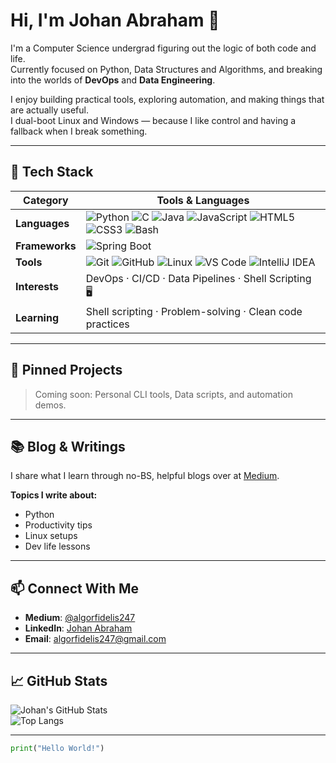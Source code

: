# Hi, I'm Johan Abraham 👋  

I'm a Computer Science undergrad figuring out the logic of both code and life.  
Currently focused on Python, Data Structures and Algorithms, and breaking into the worlds of **DevOps** and **Data Engineering**.  

I enjoy building practical tools, exploring automation, and making things that are actually useful.  
I dual-boot Linux and Windows — because I like control and having a fallback when I break something.  

---

## 🔧 Tech Stack  

| Category      | Tools & Languages                                                                                                                                   |
|---------------|-----------------------------------------------------------------------------------------------------------------------------------------------------|
| **Languages** | ![Python](https://img.shields.io/badge/Python-3776AB?style=for-the-badge&logo=python&logoColor=white) ![C](https://img.shields.io/badge/C-00599C?style=for-the-badge&logo=c&logoColor=white) ![Java](https://img.shields.io/badge/Java-007396?style=for-the-badge&logo=openjdk&logoColor=white) ![JavaScript](https://img.shields.io/badge/JavaScript-F7DF1E?style=for-the-badge&logo=javascript&logoColor=black) ![HTML5](https://img.shields.io/badge/HTML5-E34F26?style=for-the-badge&logo=html5&logoColor=white) ![CSS3](https://img.shields.io/badge/CSS3-1572B6?style=for-the-badge&logo=css3&logoColor=white) ![Bash](https://img.shields.io/badge/Bash-4EAA25?style=for-the-badge&logo=gnubash&logoColor=white) |
| **Frameworks**| ![Spring Boot](https://img.shields.io/badge/Spring%20Boot-6DB33F?style=for-the-badge&logo=springboot&logoColor=white)                               |
| **Tools**     | ![Git](https://img.shields.io/badge/Git-F05032?style=for-the-badge&logo=git&logoColor=white) ![GitHub](https://img.shields.io/badge/GitHub-181717?style=for-the-badge&logo=github&logoColor=white) ![Linux](https://img.shields.io/badge/Linux-FCC624?style=for-the-badge&logo=linux&logoColor=black) ![VS Code](https://img.shields.io/badge/VS%20Code-0078d7?style=for-the-badge&logo=visualstudiocode&logoColor=white) ![IntelliJ IDEA](https://img.shields.io/badge/IntelliJ%20IDEA-000000?style=for-the-badge&logo=intellijidea&logoColor=white) |
| **Interests** | DevOps · CI/CD · Data Pipelines · Shell Scripting 🖥️                                                                                               |
| **Learning**  | Shell scripting · Problem-solving · Clean code practices                                                                                            |

---

## 📌 Pinned Projects  
> Coming soon: Personal CLI tools, Data scripts, and automation demos.  

---

## 📚 Blog & Writings  

I share what I learn through no-BS, helpful blogs over at [Medium](https://medium.com/@algorfidelis247).  

**Topics I write about:**  
- Python  
- Productivity tips  
- Linux setups  
- Dev life lessons  

---

## 📫 Connect With Me  

- **Medium**: [@algorfidelis247](https://medium.com/@algorfidelis247)  
- **LinkedIn**: [Johan Abraham](https://www.linkedin.com/in/johan-abraham-bab977327/)  
- **Email**: algorfidelis247@gmail.com  

---

## 📈 GitHub Stats  

![Johan's GitHub Stats](https://github-readme-stats.vercel.app/api?username=JadedAlgorithms&show_icons=true&theme=tokyonight)  
![Top Langs](https://github-readme-stats.vercel.app/api/top-langs/?username=JadedAlgorithms&layout=compact&theme=tokyonight)  

---

```python
print("Hello World!")


